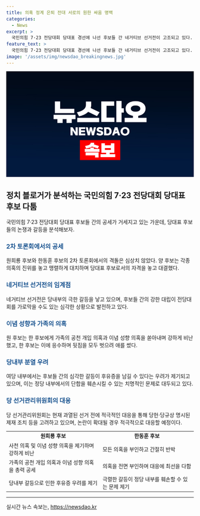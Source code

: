 ```yaml
---
title: 의혹 정계 은퇴 전대 서로의 원한 싸움 명백
categories:
  - News
excerpt: >
  국민의힘 7·23 전당대회 당대표 경선에 나선 후보들 간 네거티브 선거전이 고조되고 있다. 원희룡 후보와 한동훈 후보는 사천 의혹과 이념 성향을 놓고 치열한 공세를 벌이고 있으며, 극한 갈등으로 여당 내부 불안을 촉발시키고 있다. 양측은 서로의 의혹을 부인하며 정계 은퇴를 약속하고, 공천 개입과 이념 논쟁까지 번지고 있다. 이에 따른 당 선거관리위원회의 대응과 국민의힘 내부의 우려도 커지고 있다.
feature_text: >
  국민의힘 7·23 전당대회 당대표 경선에 나선 후보들 간 네거티브 선거전이 고조되고 있다. 원희룡 후보와 한동훈 후보는 사천 의혹과 이념 성향을 놓고 치열한 공세를 벌이고 있으며, 극한 갈등으로 여당 내부 불안을 촉발시키고 있다. 양측은 서로의 의혹을 부인하며 정계 은퇴를 약속하고, 공천 개입과 이념 논쟁까지 번지고 있다. 이에 따른 당 선거관리위원회의 대응과 국민의힘 내부의 우려도 커지고 있다.
image: '/assets/img/newsdao_breakingnews.jpg'
---
```


<p><img src="/assets/img/newsdao_breakingnews.jpg" alt="firstkoreanews 속보" /></p>

<h2 data-ke-size="size26">정치 블로거가 분석하는 국민의힘 7·23 전당대회 당대표 후보 다툼</h2>

<p data-ke-size="size16">국민의힘 7·23 전당대회 당대표 후보들 간의 공세가 거세지고 있는 가운데, 당대표 후보들의 논쟁과 갈등을 분석해보자.</p>

<h3><b><span style="color: #1a5490;">2차 토론회에서의 공세</span></b></h3>

<p data-ke-size="size16">원희룡 후보와 한동훈 후보의 2차 토론회에서의 격돌은 심상치 않았다. 양 후보는 각종 의혹의 진위를 놓고 맹렬하게 대치하며 당대표 후보로서의 자격을 놓고 대결했다.</p>

<h3><b><span style="color: #1a5490;">네거티브 선거전의 임계점</span></b></h3>

<p data-ke-size="size16">네거티브 선거전은 당내부의 극한 갈등을 낳고 있으며, 후보들 간의 강한 대립이 전당대회를 가로막을 수도 있는 심각한 상황으로 발전하고 있다.</p>

<h3><b><span style="color: #1a5490;">이념 성향과 가족의 의혹</span></b></h3>

<p data-ke-size="size16">원 후보는 한 후보에게 가족의 공천 개입 의혹과 이념 성향 의혹을 쏟아내며 강하게 비난했고, 한 후보는 이에 응수하며 뒷짐을 모두 벗으려 애를 썼다.</p>

<h3><b><span style="color: #1a5490;">당내부 분열 우려</span></b></h3>

<p data-ke-size="size16">여당 내부에서는 후보들 간의 심각한 갈등이 후유증을 남길 수 있다는 우려가 제기되고 있으며, 이는 정당 내부에서의 단합을 훼손시킬 수 있는 치명적인 문제로 대두되고 있다.</p>

<h3><b><span style="color: #1a5490;">당 선거관리위원회의 대응</span></b></h3>

<p data-ke-size="size16">당 선거관리위원회는 현재 과열된 선거 전에 적극적인 대응을 통해 당헌·당규상 명시된 제재 조치 등을 고려하고 있으며, 논란이 확대될 경우 적극적으로 대응할 예정이다.</p>

<table>
  <tr>
    <td style="text-align: center; height: 17px;"><b>원희룡 후보</b></td>
    <td style="text-align: center; height: 17px;"><b>한동훈 후보</b></td>
  </tr>
  <tr>
    <td>사천 의혹 및 이념 성향 의혹을 제기하며 강하게 비난</td>
    <td>모든 의혹을 부인하고 간절히 반박</td>
  </tr>
  <tr>
    <td>가족의 공천 개입 의혹과 이념 성향 의혹을 총력 공세</td>
    <td>의혹을 전면 부인하며 대응에 최선을 다함</td>
  </tr>
  <tr>
    <td>당내부 갈등으로 인한 후유증 우려를 제기</td>
    <td>극렬한 갈등이 정당 내부를 훼손할 수 있는 문제 제기</td>
  </tr>
</table>

<hr>
실시간 뉴스 속보는, <a href="https://newsdao.kr" rel="dofollow">https://newsdao.kr</a>


